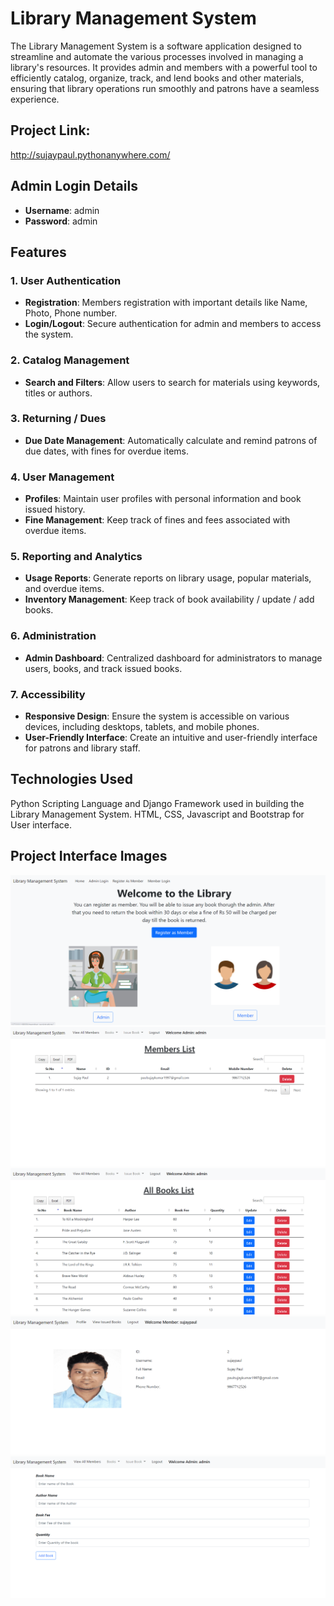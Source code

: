# Library Management System

The Library Management System is a software application designed to streamline and automate the various processes involved in managing a library's resources. It provides admin and members with a powerful tool to efficiently catalog, organize, track, and lend books and other materials, ensuring that library operations run smoothly and patrons have a seamless experience.

## Project Link:
http://sujaypaul.pythonanywhere.com/


## Admin Login Details
- **Username**: admin
- **Password**: admin


## Features

### 1. User Authentication

- **Registration**: Members registration with important details like Name, Photo, Phone number.
- **Login/Logout**: Secure authentication for admin and members to access the system.

### 2. Catalog Management

- **Search and Filters**: Allow users to search for materials using keywords, titles or authors.

### 3. Returning / Dues

- **Due Date Management**: Automatically calculate and remind patrons of due dates, with fines for overdue items.

### 4. User Management

- **Profiles**: Maintain user profiles with personal information and book issued history.
- **Fine Management**: Keep track of fines and fees associated with overdue items.


### 5. Reporting and Analytics

- **Usage Reports**: Generate reports on library usage, popular materials, and overdue items.
- **Inventory Management**: Keep track of book availability / update / add books.


### 6. Administration

- **Admin Dashboard**: Centralized dashboard for administrators to manage users, books, and track issued books.


### 7. Accessibility

- **Responsive Design**: Ensure the system is accessible on various devices, including desktops, tablets, and mobile phones.
- **User-Friendly Interface**: Create an intuitive and user-friendly interface for patrons and library staff.


## Technologies Used

Python Scripting Language and Django Framework used in building the Library Management System.
HTML, CSS, Javascript and Bootstrap for User interface.

## Project Interface Images


![HomePage](https://github.com/sujaypaul1907/Library/blob/main/Library/static/homepage.png)
![MembersList](https://github.com/sujaypaul1907/Library/blob/main/Library/static/member_list.png)
![BookList](https://github.com/sujaypaul1907/Library/blob/main/Library/static/book_list.png)
![Profile](https://github.com/sujaypaul1907/Library/blob/main/Library/static/profile.png)
![AddBook](https://github.com/sujaypaul1907/Library/blob/main/Library/static/add_book.png)

